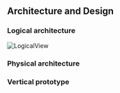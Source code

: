 
## Architecture and Design

### Logical architecture

![LogicalView](https://user-images.githubusercontent.com/49457042/161801718-99303192-b337-438c-a551-bef6cf23b733.png)


### Physical architecture




### Vertical prototype

